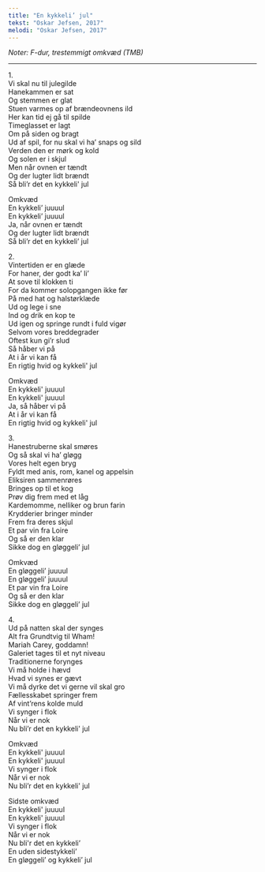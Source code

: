 ```yaml
---
title: "En kykkeli’ jul"
tekst: "Oskar Jefsen, 2017"
melodi: "Oskar Jefsen, 2017"
---
```

*Noter: F-dur, trestemmigt omkvæd (TMB)*

***

1\.\
Vi skal nu til julegilde<br>
Hanekammen er sat<br>
Og stemmen er glat<br>
Stuen varmes op af brændeovnens ild<br>
Her kan tid ej gå til spilde<br>
Timeglasset er lagt<br>
Om på siden og bragt<br>
Ud af spil, for nu skal vi ha’ snaps og sild<br>
Verden den er mørk og kold<br>
Og solen er i skjul<br>
Men når ovnen er tændt<br>
Og der lugter lidt brændt<br>
Så bli’r det en kykkeli' jul<br>

Omkvæd<br>
En kykkeli’ juuuul<br>
En kykkeli’ juuuul<br>
Ja, når ovnen er tændt<br>
Og der lugter lidt brændt<br>
Så bli’r det en kykkeli’ jul<br>

2\.\
Vintertiden er en glæde<br>
For haner, der godt ka’ li’<br>
At sove til klokken ti<br>
For da kommer solopgangen ikke før<br>
På med hat og halstørklæde<br>
Ud og lege i sne<br>
Ind og drik en kop te<br>
Ud igen og springe rundt i fuld vigør<br>
Selvom vores breddegrader<br>
Oftest kun gi’r slud<br>
Så håber vi på<br>
At i år vi kan få<br>
En rigtig hvid og kykkeli' jul<br>

Omkvæd<br>
En kykkeli' juuuul<br>
En kykkeli' juuuul<br>
Ja, så håber vi på<br>
At i år vi kan få<br>
En rigtig hvid og kykkeli' jul<br>

3\.\
Hanestruberne skal smøres<br>
Og så skal vi ha’ gløgg<br>
Vores helt egen bryg<br>
Fyldt med anis, rom, kanel og appelsin<br>
Eliksiren sammenrøres<br>
Bringes op til et kog<br>
Prøv dig frem med et låg<br>
Kardemomme, nelliker og brun farin<br>
Krydderier bringer minder<br>
Frem fra deres skjul<br>
Et par vin fra Loire<br>
Og så er den klar<br>
Sikke dog en gløggeli’ jul<br>

Omkvæd<br>
En gløggeli’ juuuul<br>
En gløggeli’ juuuul<br>
Et par vin fra Loire<br>
Og så er den klar<br>
Sikke dog en gløggeli’ jul<br>

4\.\
Ud på natten skal der synges<br>
Alt fra Grundtvig til Wham!<br>
Mariah Carey, goddamn!<br>
Galeriet tages til et nyt niveau<br>
Traditionerne forynges<br>
Vi må holde i hævd<br>
Hvad vi synes er gævt<br>
Vi må dyrke det vi gerne vil skal gro<br>
Fællesskabet springer frem<br>
Af vint’rens kolde muld<br>
Vi synger i flok<br>
Når vi er nok<br>
Nu bli’r det en kykkeli' jul<br>

Omkvæd<br>
En kykkeli' juuuul<br>
En kykkeli' juuuul<br>
Vi synger i flok<br>
Når vi er nok<br>
Nu bli’r det en kykkeli' jul<br>

Sidste omkvæd<br>
En kykkeli' juuuul<br>
En kykkeli' juuuul<br>
Vi synger i flok<br>
Når vi er nok<br>
Nu bli'r det en kykkeli’<br>
En uden sidestykkeli’<br>
En gløggeli’ og kykkeli’ jul<br>
